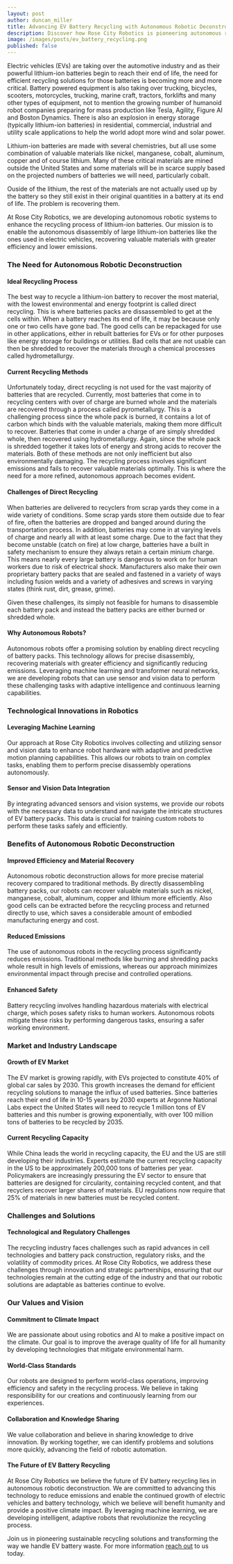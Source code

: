 ```yaml
---
layout: post
author: duncan_miller
title: Advancing EV Battery Recycling with Autonomous Robotic Deconstruction
description: Discover how Rose City Robotics is pioneering autonomous robotic solutions for the recycling of lithium-ion electric vehicle batteries.
image: /images/posts/ev_battery_recycling.png
published: false
---
```


Electric vehicles (EVs) are taking over the automotive industry and as their powerful lithium-ion batteries begin to reach their end of life, the need for efficient recycling solutions for those batteries is becoming more and more critical. Battery powered equipment is also taking over trucking, bicycles, scooters, motorcycles, trucking, marine craft, tractors, forklifts and many other types of equipment, not to mention the growing number of humanoid robot companies preparing for mass production like Tesla, Agility, Figure AI and Boston Dynamics. There is also an explosion in energy storage (typically lithium-ion batteries) in residential, commercial, industrial and utility scale applications to help the world adopt more wind and solar power.

Lithium-ion batteries are made with several chemistries, but all use some combination of valuable materials like nickel, manganese, cobalt, aluminum, copper and of course lithium. Many of these critical materials are mined outside the United States and some materials will be in scarce supply based on the projected numbers of batteries we will need, particularly cobalt.

Ouside of the lithium, the rest of the materials are not actually used up by the battery so they still exist in their original quantities in a battery at its end of life. The problem is recovering them.

At Rose City Robotics, we are developing autonomous robotic systems to enhance the recycling process of lithium-ion batteries. Our mission is to enable the autonomous disassembly of large lithium-ion batteries like the ones used in electric vehicles, recovering valuable materials with greater efficiency and lower emissions.

### The Need for Autonomous Robotic Deconstruction

#### Ideal Recycling Process
The best way to recycle a lithium-ion battery to recover the most material, with the lowest environmental and energy footprint is called direct recycling. This is where batteries packs are dissassembled to get at the cells within. When a battery reaches its end of life, it may be because only one or two cells have gone bad. The good cells can be repackaged for use in other applications, either in rebuilt batteries for EVs or for other purposes like energy storage for buildings or utilities. Bad cells that are not usable can then be shredded to recover the materials through a chemical processes called hydrometallurgy.

#### Current Recycling Methods
Unfortunately today, direct recycling is not used for the vast majority of batteries that are recycled. Currently, most batteries that come in to recycling centers with over of charge are burned whole and the materials are recovered through a process called pyrometallurgy. This is a challenging process since the whole pack is burned, it contains a lot of carbon which binds with the valuable materials, making them more difficult to recover. Batteries that come in under a charge of are simply shredded whole, then recovered using hydrometallurgy. Again, since the whole pack is shredded together it takes lots of energy and strong acids to recover the materials. Both of these methods are not only inefficient but also environmentally damaging. The recycling process involves significant emissions and fails to recover valuable materials optimally. This is where the need for a more refined, autonomous approach becomes evident.

#### Challenges of Direct Recycling
When batteries are delivered to recyclers from scrap yards they come in a wide variety of conditions. Some scrap yards store them outside due to fear of fire, often the batteries are dropped and banged around during the transportation process. In addition, batteries may come in at varying levels of charge and nearly all with at least some charge. Due to the fact that they become unstable (catch on fire) at low charge, batteries have a built in safety mechanism to ensure they always retain a certain minium charge. This means nearly every large battery is dangerous to work on for human workers due to risk of electrical shock. Manufacturers also make their own proprietary battery packs that are sealed and fastened in a variety of ways including fusion welds and a variety of adhesives and screws in varying states (think rust, dirt, grease, grime).

Given these challenges, its simply not feasible for humans to disassemble each battery pack and instead the battery packs are either burned or shredded whole.

#### Why Autonomous Robots?
Autonomous robots offer a promising solution by enabling direct recycling of battery packs. This technology allows for precise disassembly, recovering materials with greater efficiency and significantly reducing emissions. Leveraging machine learning and transformer neural networks, we are developing robots that can use sensor and vision data to perform these challenging tasks with adaptive intelligence and continuous learning capabilities.

### Technological Innovations in Robotics

#### Leveraging Machine Learning
Our approach at Rose City Robotics involves collecting and utilizing sensor and vision data to enhance robot hardware with adaptive and predictive motion planning capabilities. This allows our robots to train on complex tasks, enabling them to perform precise disassembly operations autonomously.

#### Sensor and Vision Data Integration
By integrating advanced sensors and vision systems, we provide our robots with the necessary data to understand and navigate the intricate structures of EV battery packs. This data is crucial for training custom robots to perform these tasks safely and efficiently.

### Benefits of Autonomous Robotic Deconstruction

#### Improved Efficiency and Material Recovery
Autonomous robotic deconstruction allows for more precise material recovery compared to traditional methods. By directly disassembling battery packs, our robots can recover valuable materials such as nickel, manganese, cobalt, aluminum, copper and lithium more efficiently. Also good cells can be extracted before the recycling process and returned directly to use, which saves a considerable amount of embodied manufacturing energy and cost.

#### Reduced Emissions
The use of autonomous robots in the recycling process significantly reduces emissions. Traditional methods like burning and shredding packs whole result in high levels of emissions, whereas our approach minimizes environmental impact through precise and controlled operations.

#### Enhanced Safety
Battery recycling involves handling hazardous materials with electrical charge, which poses safety risks to human workers. Autonomous robots mitigate these risks by performing dangerous tasks, ensuring a safer working environment.

### Market and Industry Landscape

#### Growth of EV Market
The EV market is growing rapidly, with EVs projected to constitute 40% of global car sales by 2030. This growth increases the demand for efficient recycling solutions to manage the influx of used batteries. Since batteries reach their end of life in 10-15 years by 2030 experts at Argonne National Labs expect the United States will need to recycle 1 million tons of EV batteries and this number is growing exponentially, with over 100 million tons of batteries to be recycled by 2035.

#### Current Recycling Capacity
While China leads the world in recycling capacity, the EU and the US are still developing their industries. Experts estimate the current recycling capacity in the US to be approximately 200,000 tons of batteries per year. Policymakers are increasingly pressuring the EV sector to ensure that batteries are designed for circularity, containing recycled content, and that recyclers recover larger shares of materials. EU regulations now require that 25% of materials in new batteries must be recycled content.

### Challenges and Solutions

#### Technological and Regulatory Challenges
The recycling industry faces challenges such as rapid advances in cell technologies and battery pack construction, regulatory risks, and the volatility of commodity prices. At Rose City Robotics, we address these challenges through innovation and strategic partnerships, ensuring that our technologies remain at the cutting edge of the industry and that our robotic solutions are adaptable as batteries continue to evolve.

### Our Values and Vision

#### Commitment to Climate Impact
We are passionate about using robotics and AI to make a positive impact on the climate. Our goal is to improve the average quality of life for all humanity by developing technologies that mitigate environmental harm.

#### World-Class Standards
Our robots are designed to perform world-class operations, improving efficiency and safety in the recycling process. We believe in taking responsibility for our creations and continuously learning from our experiences.

#### Collaboration and Knowledge Sharing
We value collaboration and believe in sharing knowledge to drive innovation. By working together, we can identify problems and solutions more quickly, advancing the field of robotic automation.

#### The Future of EV Battery Recycling

At Rose City Robotics we believe the future of EV battery recycling lies in autonomous robotic deconstruction. We are committed to advancing this technology to reduce emissions and enable the continued growth of electric vehicles and battery technology, which we believe will benefit humanity and provide a positive climate impact. By leveraging machine learning, we are developing intelligent, adaptive robots that revolutionize the recycling process.

Join us in pioneering sustainable recycling solutions and transforming the way we handle EV battery waste. For more information [reach out](/#contact) to us today.
